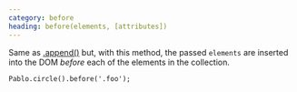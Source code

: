 ```yaml
--- 
category: before
heading: before(elements, [attributes])
---
```


Same as [.append()](/api/append) but, with this method, the passed `elements` are inserted into the DOM *before* each of the elements in the collection.

    Pablo.circle().before('.foo');